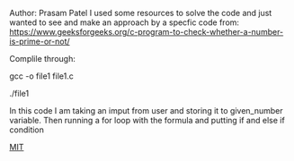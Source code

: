 Author: Prasam Patel
I used some resources to solve the code and just wanted to see and make an approach by a specfic code from:
https://www.geeksforgeeks.org/c-program-to-check-whether-a-number-is-prime-or-not/

Complile through:

gcc -o file1 file1.c

./file1

In this code I am taking an imput from user and storing it to given_number variable.
Then running a for loop with the formula and putting if and else if condition

[MIT](https://choosealicense.com/licenses/mit/)

